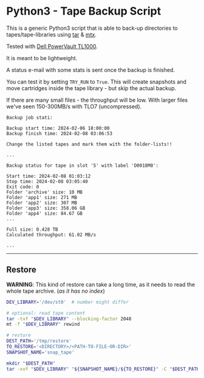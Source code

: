# Python3 - Tape Backup Script

This is a generic Python3 script that is able to back-up directories to tapes/tape-libraries using [tar](https://linux.die.net/man/1/tar) & [mtx](https://linux.die.net/man/1/mtx).

Tested with [Dell PowerVault TL1000](https://www.dell.com/en-us/shop/data-storage-and-backup/powervault-tl1000/spd/storage-tl1000/pw_tl1000_11595).

It is meant to be lightweight.

A status e-mail with some stats is sent once the backup is finished.

You can test it by setting `TRY_RUN` to `True`. This will create snapshots and move cartridges inside the tape library - but skip the actual backup.

If there are many small files - the throughput will be low. With larger files we've seen 150-300MB/s with TLO7 (uncompressed).

```text
Backup job stati:

Backup start time: 2024-02-06 18:00:00
Backup finish time: 2024-02-08 03:06:53

Change the listed tapes and mark them with the folder-lists!!

...

Backup status for tape in slot '5' with label 'D0018M8':

Start time: 2024-02-08 01:03:12
Stop time: 2024-02-08 03:05:40
Exit code: 0
Folder 'archive' size: 10 MB
Folder 'app1' size: 271 MB
Folder 'app2' size: 307 MB
Folder 'app3' size: 358.06 GB
Folder 'app4' size: 84.67 GB
...

Full size: 0.428 TB
Calculated throughput: 61.02 MB/s

...
```

----

## Restore

**WARNING**: This kind of restore can take a long time, as it needs to read the whole tape archive. (*as it has no index*)

```bash
DEV_LIBRARY='/dev/st0'  # number might differ

# optional: read tape content
tar -tvf "$DEV_LIBRARY" --blocking-factor 2048
mt -f "$DEV_LIBRARY" rewind

# restore
DEST_PATH='/tmp/restore'
TO_RESTORE='<DIRECTORY>/<PATH-TO-FILE-OR-DIR>'
SNAPSHOT_NAME='snap_tape'

mkdir "$DEST_PATH"
tar -xvf "$DEV_LIBRARY" "${SNAPSHOT_NAME}/${TO_RESTORE}" -C "$DEST_PATH" --blocking-factor 2048
```

